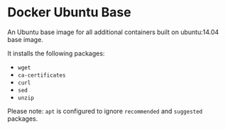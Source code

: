 # Docker Ubuntu Base

An Ubuntu base image for all additional containers built on ubuntu:14.04 base image.

It installs the following packages:

- `wget`
- `ca-certificates`
- `curl`
- `sed`
- `unzip`

Please note: `apt` is configured to ignore `recommended` and `suggested` packages.
